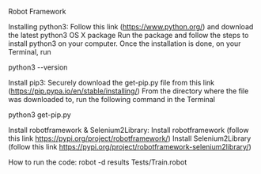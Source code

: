 Robot Framework 

Installing python3:
Follow this link (https://www.python.org/) and download the latest python3 OS X package
Run the package and follow the steps to install python3 on your computer.
Once the installation is done, on your Terminal, run

python3 --version

Install pip3:
Securely download the get-pip.py file from this link (https://pip.pypa.io/en/stable/installing/)
From the directory where the file was downloaded to, run the following command in the Terminal

python3 get-pip.py

Install robotframework & Selenium2Library:
Install robotframework (follow this link https://pypi.org/project/robotframework/)
Install Selenium2Library (follow this link https://pypi.org/project/robotframework-selenium2library/)

How to run the code:
robot -d results Tests/Train.robot
